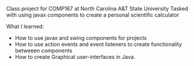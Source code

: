 Class project for COMP167 at North Carolina A&T State University
Tasked with using javax components to create a personal scientific calculator

What I learned: 
- How to use javax and swing components for projects
- How to use action events and event listeners to create functionality betweeen components
- How to create Graphical user-interfaces in Java.
